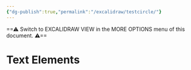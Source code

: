 ```yaml
---
{"dg-publish":true,"permalink":"/excalidraw/testcircle/"}
---
```


==⚠  Switch to EXCALIDRAW VIEW in the MORE OPTIONS menu of this document. ⚠==


# Text Elements
